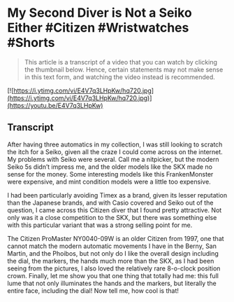 # My Second Diver is Not a Seiko Either #Citizen #Wristwatches #Shorts

> This article is a transcript of a video that you can watch by clicking the thumbnail below. Hence, certain statements may not make sense in this text form, and watching the video instead is recommended.

[![https://i.ytimg.com/vi/E4V7q3LHpKw/hq720.jpg](https://i.ytimg.com/vi/E4V7q3LHpKw/hq720.jpg)](https://youtu.be/E4V7q3LHpKw)

## Transcript

After having three automatics in my collection, I was still looking to scratch the itch for a Seiko, given all the craze I could come across on the internet. My problems with Seiko were several. Call me a nitpicker, but the modern Seiko 5s didn’t impress me, and the older models like the SKX made no sense for the money. Some interesting models like this FrankenMonster were expensive, and mint condition models were a little too expensive.

I had been particularly avoiding Timex as a brand, given its lesser reputation than the Japanese brands, and with Casio covered and Seiko out of the question, I came across this Citizen diver that I found pretty attractive. Not only was it a close competition to the SKX, but there was something else with this particular variant that was a strong selling point for me.

The Citizen ProMaster NY0040-09W is an older Citizen from 1997, one that cannot match the modern automatic movements I have in the Berny, San Martin, and the Phoibos, but not only do I like the overall design including the dial, the markers, the hands much more than the SKX, as I had been seeing from the pictures, I also loved the relatively rare 8-o-clock position crown. Finally, let me show you that one thing that totally had me: this full lume that not only illuminates the hands and the markers, but literally the entire face, including the dial! Now tell me, how cool is that!
